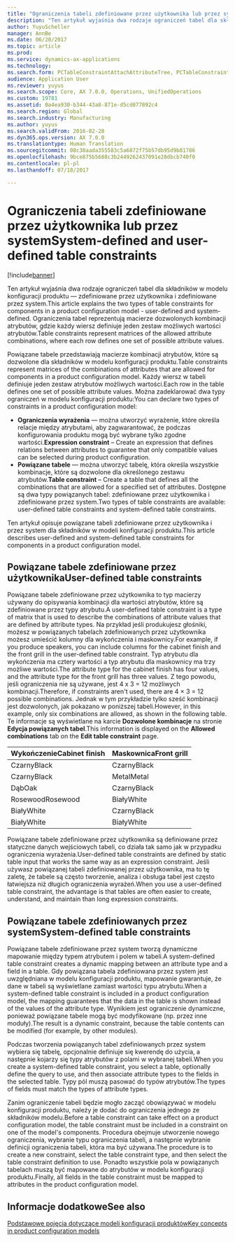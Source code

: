 ```yaml
---
title: "Ograniczenia tabeli zdefiniowane przez użytkownika lub przez system"
description: "Ten artykuł wyjaśnia dwa rodzaje ograniczeń tabel dla składników w modelu konfiguracji produktu — zdefiniowane przez użytkownika i zdefiniowane przez system. Ograniczenia tabel reprezentują macierze dozwolonych kombinacji atrybutów, gdzie każdy wiersz definiuje jeden zestaw możliwych wartości atrybutów."
author: YuyuScheller
manager: AnnBe
ms.date: 06/20/2017
ms.topic: article
ms.prod: 
ms.service: dynamics-ax-applications
ms.technology: 
ms.search.form: PCTableConstraintAttachAttributeTree, PCTableConstraintColumnSystem, PCTableConstraintContentUserDef, PCTableConstraintDefinition, PCTableConstraintWizard
audience: Application User
ms.reviewer: yuyus
ms.search.scope: Core, AX 7.0.0, Operations, UnifiedOperations
ms.custom: 19781
ms.assetid: 0a4ea930-b344-43a8-871e-d5cd077892c4
ms.search.region: Global
ms.search.industry: Manufacturing
ms.author: yuyus
ms.search.validFrom: 2016-02-28
ms.dyn365.ops.version: AX 7.0.0
ms.translationtype: Human Translation
ms.sourcegitcommit: 08c38aada355583c5a6872f75b57db95d9b81786
ms.openlocfilehash: 9bce875b5688c3b2449262437091e28dbcb740f0
ms.contentlocale: pl-pl
ms.lasthandoff: 07/18/2017

---
```


# <a name="system-defined-and-user-defined-table-constraints"></a><span data-ttu-id="e4eee-104">Ograniczenia tabeli zdefiniowane przez użytkownika lub przez system</span><span class="sxs-lookup"><span data-stu-id="e4eee-104">System-defined and user-defined table constraints</span></span>

[!include[banner](../includes/banner.md)]


<span data-ttu-id="e4eee-105">Ten artykuł wyjaśnia dwa rodzaje ograniczeń tabel dla składników w modelu konfiguracji produktu — zdefiniowane przez użytkownika i zdefiniowane przez system.</span><span class="sxs-lookup"><span data-stu-id="e4eee-105">This article explains the two types of table constraints for components in a product configuration model -  user-defined and system-defined.</span></span> <span data-ttu-id="e4eee-106">Ograniczenia tabel reprezentują macierze dozwolonych kombinacji atrybutów, gdzie każdy wiersz definiuje jeden zestaw możliwych wartości atrybutów.</span><span class="sxs-lookup"><span data-stu-id="e4eee-106">Table constraints represent matrices of the allowed attribute combinations, where each row defines one set of possible attribute values.</span></span>

<span data-ttu-id="e4eee-107">Powiązane tabele przedstawiają macierze kombinacji atrybutów, które są dozwolone dla składników w modelu konfiguracji produktu.</span><span class="sxs-lookup"><span data-stu-id="e4eee-107">Table constraints represent matrices of the combinations of attributes that are allowed for components in a product configuration model.</span></span> <span data-ttu-id="e4eee-108">Każdy wiersz w tabeli definiuje jeden zestaw atrybutów możliwych wartości.</span><span class="sxs-lookup"><span data-stu-id="e4eee-108">Each row in the table defines one set of possible attribute values.</span></span> <span data-ttu-id="e4eee-109">Można zadeklarować dwa typy ograniczeń w modelu konfiguracji produktu:</span><span class="sxs-lookup"><span data-stu-id="e4eee-109">You can declare two types of constraints in a product configuration model:</span></span>

-   <span data-ttu-id="e4eee-110">**Ograniczenia wyrażenia** — można utworzyć wyrażenie, które określa relacje między atrybutami, aby zagwarantować, że podczas konfigurowania produktu mogą być wybrane tylko zgodne wartości.</span><span class="sxs-lookup"><span data-stu-id="e4eee-110">**Expression constraint** – Create an expression that defines relations between attributes to guarantee that only compatible values can be selected during product configuration.</span></span>
-   <span data-ttu-id="e4eee-111">**Powiązane tabele** — można utworzyć tabelę, która określa wszystkie kombinacje, które są dozwolone dla określonego zestawu atrybutów.</span><span class="sxs-lookup"><span data-stu-id="e4eee-111">**Table constraint** – Create a table that defines all the combinations that are allowed for a specified set of attributes.</span></span> <span data-ttu-id="e4eee-112">Dostępne są dwa typy powiązanych tabel: zdefiniowane przez użytkownika i zdefiniowane przez system.</span><span class="sxs-lookup"><span data-stu-id="e4eee-112">Two types of table constraints are available: user-defined table constraints and system-defined table constraints.</span></span>

<span data-ttu-id="e4eee-113">Ten artykuł opisuje powiązane tabeli zdefiniowane przez użytkownika i przez system dla składników w modeli konfiguracji produktu.</span><span class="sxs-lookup"><span data-stu-id="e4eee-113">This article describes user-defined and system-defined table constraints for components in a product configuration model.</span></span>

## <a name="user-defined-table-constraints"></a><span data-ttu-id="e4eee-114">Powiązane tabele zdefiniowane przez użytkownika</span><span class="sxs-lookup"><span data-stu-id="e4eee-114">User-defined table constraints</span></span>
<span data-ttu-id="e4eee-115">Powiązane tabele zdefiniowane przez użytkownika to typ macierzy używany do opisywania kombinacji dla wartości atrybutów, które są zdefiniowane przez typy atrybutu.</span><span class="sxs-lookup"><span data-stu-id="e4eee-115">A user-defined table constraint is a type of matrix that is used to describe the combinations of attribute values that are defined by attribute types.</span></span> <span data-ttu-id="e4eee-116">Na przykład jeśli produkujesz głośniki, możesz w powiązanych tabelach zdefiniowanych przez użytkownika możesz umieścić kolumny dla wykończenia i maskownicy.</span><span class="sxs-lookup"><span data-stu-id="e4eee-116">For example, if you produce speakers, you can include columns for the cabinet finish and the front grill in the user-defined table constraint.</span></span> <span data-ttu-id="e4eee-117">Typ atrybutu dla wykończenia ma cztery wartości a typ atrybutu dla maskownicy ma trzy możliwe wartości.</span><span class="sxs-lookup"><span data-stu-id="e4eee-117">The attribute type for the cabinet finish has four values, and the attribute type for the front grill has three values.</span></span> <span data-ttu-id="e4eee-118">Z tego powodu, jeśli ograniczenia nie są używane, jest 4 x 3 = 12 możliwych kombinacji.</span><span class="sxs-lookup"><span data-stu-id="e4eee-118">Therefore, if constraints aren't used, there are 4 × 3 = 12 possible combinations.</span></span> <span data-ttu-id="e4eee-119">Jednak w tym przykładzie tylko sześć kombinacji jest dozwolonych, jak pokazano w poniższej tabeli.</span><span class="sxs-lookup"><span data-stu-id="e4eee-119">However, in this example, only six combinations are allowed, as shown in the following table.</span></span> <span data-ttu-id="e4eee-120">Te informacje są wyświetlane na karcie **Dozwolone kombinacje** na stronie **Edycja powiązanych tabel**.</span><span class="sxs-lookup"><span data-stu-id="e4eee-120">This information is displayed on the **Allowed combinations** tab on the **Edit table constraint** page.</span></span>

| <span data-ttu-id="e4eee-121">Wykończenie</span><span class="sxs-lookup"><span data-stu-id="e4eee-121">Cabinet finish</span></span> | <span data-ttu-id="e4eee-122">Maskownica</span><span class="sxs-lookup"><span data-stu-id="e4eee-122">Front grill</span></span> |
|----------------|-------------|
| <span data-ttu-id="e4eee-123">Czarny</span><span class="sxs-lookup"><span data-stu-id="e4eee-123">Black</span></span>          | <span data-ttu-id="e4eee-124">Czarny</span><span class="sxs-lookup"><span data-stu-id="e4eee-124">Black</span></span>       |
| <span data-ttu-id="e4eee-125">Czarny</span><span class="sxs-lookup"><span data-stu-id="e4eee-125">Black</span></span>          | <span data-ttu-id="e4eee-126">Metal</span><span class="sxs-lookup"><span data-stu-id="e4eee-126">Metal</span></span>       |
| <span data-ttu-id="e4eee-127">Dąb</span><span class="sxs-lookup"><span data-stu-id="e4eee-127">Oak</span></span>            | <span data-ttu-id="e4eee-128">Czarny</span><span class="sxs-lookup"><span data-stu-id="e4eee-128">Black</span></span>       |
| <span data-ttu-id="e4eee-129">Rosewood</span><span class="sxs-lookup"><span data-stu-id="e4eee-129">Rosewood</span></span>       | <span data-ttu-id="e4eee-130">Biały</span><span class="sxs-lookup"><span data-stu-id="e4eee-130">White</span></span>       |
| <span data-ttu-id="e4eee-131">Biały</span><span class="sxs-lookup"><span data-stu-id="e4eee-131">White</span></span>          | <span data-ttu-id="e4eee-132">Czarny</span><span class="sxs-lookup"><span data-stu-id="e4eee-132">Black</span></span>       |
| <span data-ttu-id="e4eee-133">Biały</span><span class="sxs-lookup"><span data-stu-id="e4eee-133">White</span></span>          | <span data-ttu-id="e4eee-134">Biały</span><span class="sxs-lookup"><span data-stu-id="e4eee-134">White</span></span>       |

<span data-ttu-id="e4eee-135">Powiązane tabele zdefiniowane przez użytkownika są definiowane przez statyczne danych wejściowych tabeli, co działa tak samo jak w przypadku ograniczenia wyrażenia.</span><span class="sxs-lookup"><span data-stu-id="e4eee-135">User-defined table constraints are defined by static table input that works the same way as an expression constraint.</span></span> <span data-ttu-id="e4eee-136">Jeśli używasz powiązanej tabeli zdefiniowanej przez użytkownika, ma to tę zaletę, że tabele są często tworzenie, analiza i obsługa tabel jest często łatwiejsza niż długich ograniczenia wyrażeń.</span><span class="sxs-lookup"><span data-stu-id="e4eee-136">When you use a user-defined table constraint, the advantage is that tables are often easier to create, understand, and maintain than long expression constraints.</span></span>

## <a name="system-defined-table-constraints"></a><span data-ttu-id="e4eee-137">Powiązane tabele zdefiniowanych przez system</span><span class="sxs-lookup"><span data-stu-id="e4eee-137">System-defined table constraints</span></span>
<span data-ttu-id="e4eee-138">Powiązane tabele zdefiniowane przez system tworzą dynamiczne mapowanie między typem atrybutem i polem w tabeli.</span><span class="sxs-lookup"><span data-stu-id="e4eee-138">A system-defined table constraint creates a dynamic mapping between an attribute type and a field in a table.</span></span> <span data-ttu-id="e4eee-139">Gdy powiązana tabela zdefiniowana przez system jest uwzględniana w modelu konfiguracji produktu, mapowanie gwarantuje, że dane w tabeli są wyświetlane zamiast wartości typu atrybutu.</span><span class="sxs-lookup"><span data-stu-id="e4eee-139">When a system-defined table constraint is included in a product configuration model, the mapping guarantees that the data in the table is shown instead of the values of the attribute type.</span></span> <span data-ttu-id="e4eee-140">Wynikiem jest ograniczenie dynamiczne, ponieważ powiązane tabele mogą być modyfikowane (np. przez inne moduły).</span><span class="sxs-lookup"><span data-stu-id="e4eee-140">The result is a dynamic constraint, because the table contents can be modified (for example, by other modules).</span></span>  

<span data-ttu-id="e4eee-141">Podczas tworzenia powiązanych tabel zdefiniowanych przez system wybiera się tabelę, opcjonalnie definiuje się kwerendę do użycia, a następnie kojarzy się typy atrybutów z polami w wybranej tabeli.</span><span class="sxs-lookup"><span data-stu-id="e4eee-141">When you create a system-defined table constraint, you select a table, optionally define the query to use, and then associate attribute types to the fields in the selected table.</span></span> <span data-ttu-id="e4eee-142">Typy pól muszą pasować do typów atrybutów.</span><span class="sxs-lookup"><span data-stu-id="e4eee-142">The types of fields must match the types of attribute types.</span></span>  

<span data-ttu-id="e4eee-143">Zanim ograniczenie tabeli będzie mogło zacząć obowiązywać w modelu konfiguracji produktu, należy je dodać do ograniczenia jednego ze składników modelu.</span><span class="sxs-lookup"><span data-stu-id="e4eee-143">Before a table constraint can take effect on a product configuration model, the table constraint must be included in a constraint on one of the model's components.</span></span> <span data-ttu-id="e4eee-144">Procedura obejmuje utworzenie nowego ograniczenia, wybranie typu ograniczenia tabeli, a następnie wybranie definicji ograniczenia tabeli, która ma być używana.</span><span class="sxs-lookup"><span data-stu-id="e4eee-144">The procedure is to create a new constraint, select the table constraint type, and then select the table constraint definition to use.</span></span> <span data-ttu-id="e4eee-145">Ponadto wszystkie pola w powiązanych tabelach muszą być mapowane do atrybutów w modelu konfiguracji produktu.</span><span class="sxs-lookup"><span data-stu-id="e4eee-145">Finally, all fields in the table constraint must be mapped to attributes in the product configuration model.</span></span>

<a name="see-also"></a><span data-ttu-id="e4eee-146">Informacje dodatkowe</span><span class="sxs-lookup"><span data-stu-id="e4eee-146">See also</span></span>
--------

[<span data-ttu-id="e4eee-147">Podstawowe pojęcia dotyczące modeli konfiguracji produktów</span><span class="sxs-lookup"><span data-stu-id="e4eee-147">Key concepts in product configuration models</span></span>](product-configuration-models.md)




